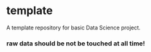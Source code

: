 # template
A template repository for basic Data Science project. 

### raw data should be not be touched at all time!